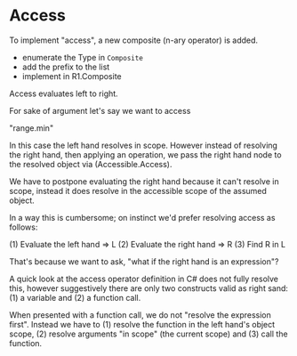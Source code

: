 # Access



To implement "access", a new composite (n-ary operator) is added.
- enumerate the Type in `Composite`
- add the prefix to the list
- implement in R1.Composite

Access evaluates left to right.

For sake of argument let's say we want to access

"range.min"

In this case the left hand resolves in scope. However instead of resolving the right hand, then applying an operation, we pass the right hand node to the resolved object via (Accessible.Access).

We have to postpone evaluating the right hand because it can't resolve in scope, instead it does resolve in the accessible scope of the assumed object.

In a way this is cumbersome; on instinct we'd prefer resolving access as follows:

(1) Evaluate the left hand => L
(2) Evaluate the right hand => R
(3) Find R in L

That's because we want to ask, "what if the right hand is an expression"?

A quick look at the access operator definition in C# does not fully resolve this, however suggestively there are only two constructs valid as right sand: (1) a variable and (2) a function call.

When presented with a function call, we do not "resolve the expression first". Instead we have to (1) resolve the function in the left hand's object scope, (2) resolve arguments "in scope" (the current scope) and (3) call the function.
